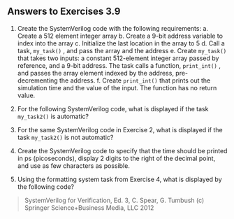 ## Answers to Exercises 3.9

 1. Create the SystemVerilog code with the following requirements:
a. Create a 512 element integer array
b. Create a 9-bit address variable to index into the array
c. Initialize the last location in the array to 5
d. Call a task, `my_task()` , and pass the array and the address
e. Create `my_task()` that takes two inputs: a constant 512-element integer array passed by reference, and a 9-bit address. The task calls a function, `print_int()` , and passes the array element indexed by the address, pre-decrementing the address.
f. Create `print_int()` that prints out the simulation time and the value of the input. The function has no return value.

2. For the following SystemVerilog code, what is displayed if the task `my_task2()` is automatic?

3. For the same SystemVerilog code in Exercise 2, what is displayed if the task `my_task2()` is not automatic?

4. Create the SystemVerilog code to specify that the time should be printed in ps (picoseconds), display 2 digits to the right of the decimal point, and use as few characters as possible.

5. Using the formatting system task from Exercise 4, what is displayed by the following code?

> SystemVerilog for Verification,  Ed. 3, C. Spear, G. Tumbush 
> (c) Springer Science+Business Media, LLC 2012
